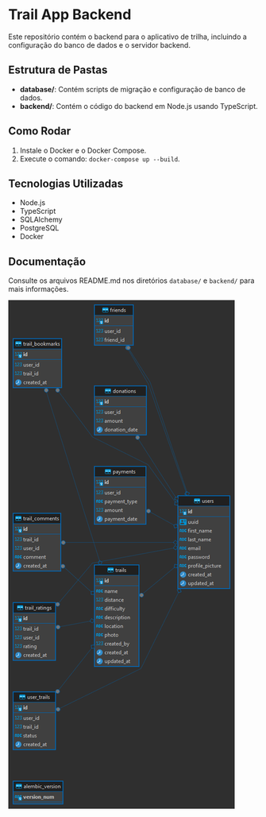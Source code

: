 # Trail App Backend

Este repositório contém o backend para o aplicativo de trilha, incluindo a configuração do banco de dados e o servidor backend.

## Estrutura de Pastas

- **database/**: Contém scripts de migração e configuração de banco de dados.
- **backend/**: Contém o código do backend em Node.js usando TypeScript.


## Como Rodar

1. Instale o Docker e o Docker Compose.
2. Execute o comando: `docker-compose up --build`.

## Tecnologias Utilizadas

- Node.js
- TypeScript
- SQLAlchemy
- PostgreSQL
- Docker

## Documentação

Consulte os arquivos README.md nos diretórios `database/` e `backend/` para mais informações.

![Diagrama de Configuração de Banco de Dados](database/resources/diagrams.png)
